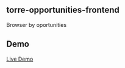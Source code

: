 ## torre-opportunities-frontend
Browser by oportunities

## Demo
[Live Demo](https://frozen-plateau-05137.herokuapp.com/)

